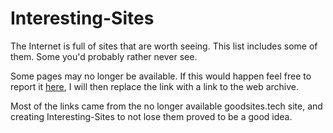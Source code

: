 # Interesting-Sites

The Internet is full of sites that are worth seeing. This list includes some of them. Some you'd probably rather never see.

Some pages may no longer be available. If this would happen feel free to report it <a href="https://github.com/lilixil/Interesting-Sites/issues/new/choose" target="_blank">here</a>, I will then replace the link with a link to the web archive.

Most of the links came from the no longer available goodsites.tech site, and creating Interesting-Sites to not lose them proved to be a good idea.
